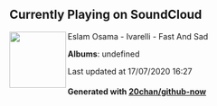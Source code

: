 ## Currently Playing on SoundCloud

[<img align="left" width="100" src="https://i1.sndcdn.com/artworks-000117732237-gbnv8f-t120x120.jpg">](https://soundcloud.com/eslamok99/ivarelli-fast-and-sad)

Eslam Osama - Ivarelli - Fast And Sad

**Albums**: undefined

Last updated at 17/07/2020 16:27

#### Generated with [20chan/github-now](https://github.com/20chan/github-now)


<!--
**20chan/20chan** is a ✨ _special_ ✨ repository because its `README.md` (this file) appears on your GitHub profile.

Here are some ideas to get you started:

- 🔭 I’m currently working on ...
- 🌱 I’m currently learning ...
- 👯 I’m looking to collaborate on ...
- 🤔 I’m looking for help with ...
- 💬 Ask me about ...
- 📫 How to reach me: ...
- 😄 Pronouns: ...
- ⚡ Fun fact: ...
-->
